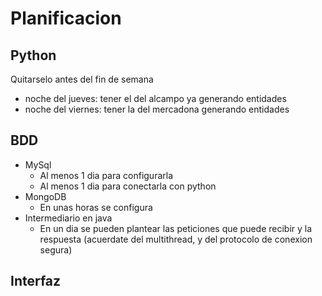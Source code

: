 # Planificacion

## Python
  Quitarselo antes del fin de semana
  + noche del jueves:  tener el del alcampo ya generando entidades
  + noche del viernes:  tener la del mercadona generando entidades
## BDD
+ MySql
  + Al menos 1 dia para configurarla
  + Al menos 1 dia para conectarla con python
+ MongoDB
  + En unas horas se configura
+ Intermediario en java
  + En un dia se pueden plantear las peticiones que puede recibir y la respuesta (acuerdate del multithread, y del protocolo de     conexion segura)
    
## Interfaz
